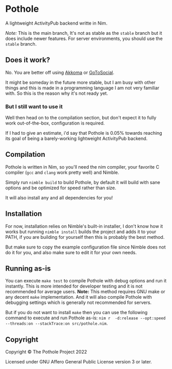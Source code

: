 # Pothole

A lightweight ActivityPub backend writte in Nim. 

*Note:* This is the main branch, It's not as stable as the `stable` branch but it does include newer features. For server environments, you should use the `stable` branch.

## Does it work?

No. You are better off using [Akkoma](https://akkoma.social/) or [GoToSocial](https://gotosocial.org/).

It might be someday in the future more stable, but I am busy with other things and this is made in a programming language I am not very familiar with. So this is the reason why it's not ready yet.

### But I still want to use it

Well then head on to the compilation section, but don't expect it to fully work out-of-the-box, configuration is required.

If I had to give an estimate, i'd say that Pothole is 0.05% towards reaching its goal of being a barely-working lightweight ActivityPub backend.

## Compilation

Pothole is written in Nim, so you'll need the nim compiler, your favorite C compiler (`gcc` and `clang` work pretty well) and Nimble.

Simply run `nimble build` to build Pothole, by default it will build with sane options and be optimized for speed rather than size.

It will also install any and all dependencies for you!

## Installation

For now, installation relies on Nimble's built-in installer, I don't know how it works but running `nimble install` builds the project and adds it to your PATH, if you are building for yourself then this is probably the best method.

But make sure to copy the example configuration file since Nimble does not do it for you, and also make sure to edit it for your own needs.

## Running as-is

You can execute `make test` to compile Pothole with debug options and run it instantly. This is more intended for developer testing and it is not recommended for average users. **Note:** This method requires GNU make or any decent `make` implementation. And it will also compile Pothole with debugging settings which is generally not recommended for servers.

But if you do not want to install `make` then you can use the following command to execute and run Pothole as-is: `nim r  -d:release --opt:speed --threads:on --stackTrace:on src/pothole.nim`. 
## Copyright

Copyright © The Pothole Project 2022

Licensed under GNU Affero General Public License version 3 or later.
